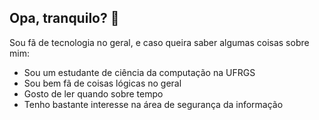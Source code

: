 ## Opa, tranquilo? 👋
Sou fã de tecnologia no geral, e caso queira saber algumas coisas sobre mim:
- Sou um estudante de ciência da computação na UFRGS
- Sou bem fã de coisas lógicas no geral
- Gosto de ler quando sobre tempo
- Tenho bastante interesse na área de segurança da informação

<!--
**rddtz/rddtz** is a ✨ _special_ ✨ repository because its `README.md` (this file) appears on your GitHub profile.

Here are some ideas to get you started:

- 🔭 I’m currently working on ...
- 🌱 I’m currently learning ...
- 👯 I’m looking to collaborate on ...
- 🤔 I’m looking for help with ...
- 💬 Ask me about ...
- 📫 How to reach me: ...
- 😄 Pronouns: ...
- ⚡ Fun fact: ...
-->
